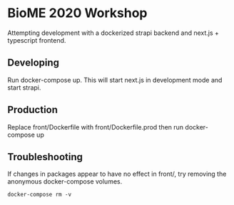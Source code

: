 # BioME 2020 Workshop

Attempting development with a dockerized strapi backend and next.js + typescript frontend.

## Developing

Run docker-compose up. This will start next.js in development mode and start strapi.

## Production

Replace front/Dockerfile with front/Dockerfile.prod then run docker-compose up

## Troubleshooting

If changes in packages appear to have no effect in front/, try removing the anonymous docker-compose volumes.

    docker-compose rm -v

